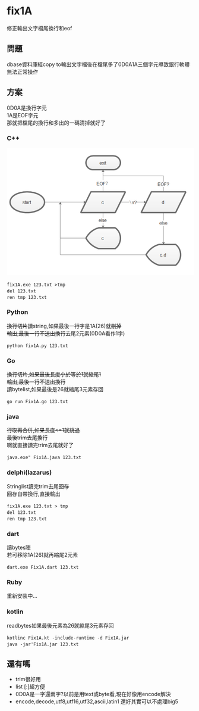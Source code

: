 # fix1A

修正輸出文字檔尾換行和eof

## 問題

dbase資料庫經copy to輸出文字檔後在檔尾多了0D0A1A三個字元導致銀行軟體無法正常操作

## 方案

0D0A是換行字元  
1A是EOF字元  
那就把檔尾的換行和多出的一碼清掉就好了

### C++

![](p1.png)

`fix1A.exe 123.txt >tmp`  
`del 123.txt`  
`ren tmp 123.txt`

### Python

~~換行切片~~讀string,如果最後一~~行~~字是1A(26)就~~刪掉~~  
~~輸出,最後一行不送出換行~~去尾2元素(0D0A看作1字)  

`python fix1A.py 123.txt`

### Go

~~換行切片,如果最後長度小於等於1就縮尾1  
輸出,最後一行不送出換行~~  
讀bytelist,如果最後是26就縮尾3元素存回

`go run Fix1A.go 123.txt`

### java

~~行取再合併,如果長度<=1就跳過  
最後trim去尾換行~~  
啊就直接讀完trim去尾就好了  

`java.exe" Fix1A.java 123.txt`

### delphi(lazarus)

Stringlist讀完trim去尾~~回存~~  
回存自帶換行,直接輸出  

`fix1A.exe 123.txt > tmp`  
`del 123.txt`  
`ren tmp 123.txt`

### dart

讀bytes陣  
若可移除1A(26)就再縮尾2元素

`dart.exe Fix1A.dart 123.txt`

### Ruby

重新安裝中...

### kotlin

readbytes如果最後元素為26就縮尾3元素存回
  
`kotlinc Fix1A.kt -include-runtime -d Fix1A.jar`  
`java -jar'Fix1A.jar 123.txt`

## 還有嗎

+ trim很好用
+ list [:]超方便
+ 0D0A是一字還兩字?以前是用text或byte看,現在好像用encode解決
+ encode,decode,utf8,utf16,utf32,ascii,latin1 還好其實可以不處理big5
